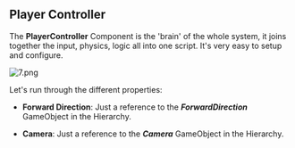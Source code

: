 ## Player Controller

The **PlayerController** Component is the 'brain' of the whole system, it joins together the input, physics, logic all into one script. It's very easy to setup and configure.

![7.png]({{site.baseurl}}/7.png)

Let's run through the different properties:

- **Forward Direction**: Just a reference to the ***ForwardDirection*** GameObject in the Hierarchy. 

- **Camera**: Just a reference to the ***Camera*** GameObject in the Hierarchy.

